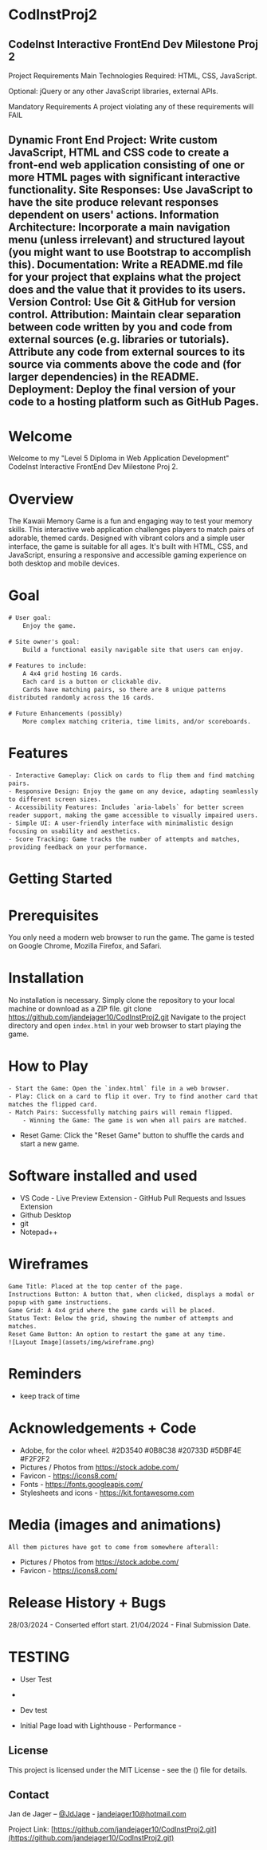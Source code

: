 # CodInstProj2
CodeInst Interactive FrontEnd Dev Milestone Proj 2
---------------------------------------------------------------------------------------------------------------------
Project Requirements
Main Technologies
Required: HTML, CSS, JavaScript.

Optional: jQuery or any other JavaScript libraries, external APIs.

Mandatory Requirements
A project violating any of these requirements will FAIL

Dynamic Front End Project: Write custom JavaScript, HTML and CSS code to create a front-end web application consisting of one or more HTML pages with significant interactive functionality.
Site Responses: Use JavaScript to have the site produce relevant responses dependent on users' actions.
Information Architecture: Incorporate a main navigation menu (unless irrelevant) and structured layout (you might want to use Bootstrap to accomplish this).
Documentation: Write a README.md file for your project that explains what the project does and the value that it provides to its users.
Version Control: Use Git & GitHub for version control.
Attribution: Maintain clear separation between code written by you and code from external sources (e.g. libraries or tutorials). Attribute any code from external sources to its source via comments above the code and (for larger dependencies) in the README.
Deployment: Deploy the final version of your code to a hosting platform such as GitHub Pages.
---------------------------------------------------------------------------------------------------------------------

# Welcome
Welcome to my "Level 5 Diploma in Web Application Development" CodeInst Interactive FrontEnd Dev Milestone Proj 2.

# Overview
The Kawaii Memory Game is a fun and engaging way to test your memory skills. This interactive web application challenges players to match pairs of adorable, themed cards. Designed with vibrant colors and a simple user interface, the game is suitable for all ages. It's built with HTML, CSS, and JavaScript, ensuring a responsive and accessible gaming experience on both desktop and mobile devices.

# Goal
	# User goal:
		Enjoy the game.

	# Site owner's goal:
		Build a functional easily navigable site that users can enjoy.

	# Features to include:
		A 4x4 grid hosting 16 cards.
        Each card is a button or clickable div.
        Cards have matching pairs, so there are 8 unique patterns distributed randomly across the 16 cards.

    # Future Enhancements (possibly)
        More complex matching criteria, time limits, and/or scoreboards.

# Features
    - Interactive Gameplay: Click on cards to flip them and find matching pairs.
    - Responsive Design: Enjoy the game on any device, adapting seamlessly to different screen sizes.
    - Accessibility Features: Includes `aria-labels` for better screen reader support, making the game accessible to visually impaired users.
    - Simple UI: A user-friendly interface with minimalistic design focusing on usability and aesthetics.
    - Score Tracking: Game tracks the number of attempts and matches, providing feedback on your performance.

# Getting Started

# Prerequisites
You only need a modern web browser to run the game. The game is tested on Google Chrome, Mozilla Firefox, and Safari.

# Installation
No installation is necessary. Simply clone the repository to your local machine or download as a ZIP file.
git clone https://github.com/jandejager10/CodInstProj2.git
Navigate to the project directory and open `index.html` in your web browser to start playing the game.

# How to Play
    - Start the Game: Open the `index.html` file in a web browser.
    - Play: Click on a card to flip it over. Try to find another card that matches the flipped card.
    - Match Pairs: Successfully matching pairs will remain flipped.
        - Winning the Game: The game is won when all pairs are matched.
- Reset Game: Click the "Reset Game" button to shuffle the cards and start a new game.

# Software installed and used
- 	VS Code
		- Live Preview Extension
		- GitHub Pull Requests and Issues Extension
- 	Github Desktop
- 	git 
- 	Notepad++
	
# Wireframes
    Game Title: Placed at the top center of the page.
    Instructions Button: A button that, when clicked, displays a modal or popup with game instructions.
    Game Grid: A 4x4 grid where the game cards will be placed.
    Status Text: Below the grid, showing the number of attempts and matches.
    Reset Game Button: An option to restart the game at any time.
    ![Layout Image](assets/img/wireframe.png)

# Reminders
- keep track of time

# Acknowledgements + Code
-	Adobe, for the color wheel.  #2D3540	#0B8C38	#20733D #5DBF4E #F2F2F2
-	Pictures / Photos from https://stock.adobe.com/
-   Favicon - https://icons8.com/
-   Fonts - https://fonts.googleapis.com/
-   Stylesheets and icons - https://kit.fontawesome.com


# Media (images and animations)
	All them pictures have got to come from somewhere afterall:
-	Pictures / Photos from https://stock.adobe.com/
-   Favicon - https://icons8.com/
	
# Release History + Bugs
28/03/2024 - Conserted effort start.
21/04/2024 - Final Submission Date.

# TESTING
-	User Test
-	

-   Dev test


- Initial Page load with Lighthouse - Performance - 



## License
This project is licensed under the MIT License - see the () file for details.

## Contact
Jan de Jager – [@JdJage](https://twitter.com/JdJage) - jandejager10@hotmail.com

Project Link: [https://github.com/jandejager10/CodInstProj2.git](https://github.com/jandejager10/CodInstProj2.git)
